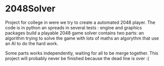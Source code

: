# 2048Solver
Project for college in were we try to create a automated 2048 player. 
The code is in python an spreads in several tests :
  engine and graphics packages build a playable 2048 game
  solver contains two parts:
    an algorithm trying to solve the game with lots of maths
    an algorythm that use an AI to do the hard work.
 
Some parts works independently, waiting for all to be merge together. 
This project will probably never be finished because the dead line is over :(
